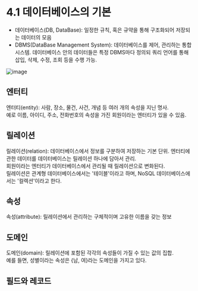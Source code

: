 # 4.1 데이터베이스의 기본
- 데이터베이스(DB, DataBase): 일정한 규칙, 혹은 규약을 통해 구조화되어 저장되는 데이터의 모음  
- DBMS(DataBase Management System): 데이터베이스를 제어, 관리하는 통합 시스템. 데이터베이스 안의 데이터들은 특정 DBMS마다 정의되 쿼리 언어를 통해 삽입, 삭제, 수정, 조회 등을 수행 가능.  
  
![image](https://user-images.githubusercontent.com/91110192/200117988-a53c9d84-8264-4788-85ee-e8ceda55d289.png)

## 엔터티
엔터티(entity): 사람, 장소, 물건, 사건, 개념 등 여러 개의 속성을 지닌 명사.  
예로 이름, 아이디, 주소, 전화번호의 속성을 가진 회원이라는 엔터티가 있을 수 있음.

## 릴레이션
릴레이션(relation): 데이터베이스에서 정보를 구분하여 저장하는 기본 단위. 엔터티에 관한 데이터를 데이터베이스는 릴레이션 하나에 담아서 관리.  
회원이라는 엔터티가 데이터베이스에서 관리될 때 릴레이션으로 변화된다.  
릴레이션은 관계형 데이터베이스에서는 '테이블'이라고 하며, NoSQL 데이터베이스에서는 '컬렉션'이라고 한다.

## 속성
속성(attribute): 릴레이션에서 관리하는 구체적이며 고유한 이름을 갖는 정보

## 도메인
도메인(domain): 릴레이션에 포함된 각각의 속성들이 가질 수 있는 값의 집합.  
예를 들면, 성별이라는 속성은 {남, 여}라는 도메인을 가지고 있다.

## 필드와 레코드
